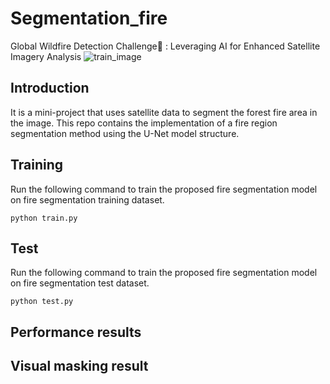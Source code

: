 # Segmentation_fire
Global Wildfire Detection Challenge🌋 :  Leveraging AI for Enhanced Satellite Imagery Analysis
![train_image](https://github.com/NJiHyeon/Segmentation_fire/assets/100822150/d752f3aa-0926-4f37-a0e0-bd87b6dc0ee3)

## Introduction
It is a mini-project that uses satellite data to segment the forest fire area in the image.
This repo contains the implementation of a fire region segmentation method using the U-Net model structure.

## Training
Run the following command to train the proposed fire segmentation model on fire segmentation training dataset.
```
python train.py
```

## Test
Run the following command to train the proposed fire segmentation model on fire segmentation test dataset.
```
python test.py
```

## Performance results

## Visual masking result
